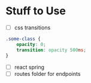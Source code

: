 # Stuff to Use

- [ ] css transitions

```css
.some-class {
    opacity: 0;
    transition: opacity 500ms;
}
```

- [ ] react spring
- [ ] routes folder for endpoints